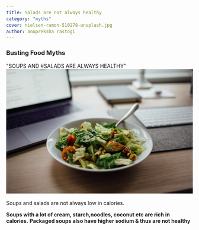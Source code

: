```yaml
---
title: Salads are not always healthy
category: "myths"
cover: nielsen-ramon-510278-unsplash.jpg
author: anupreksha rastogi
---
```


### Busting Food Myths

"SOUPS AND #SALADS ARE ALWAYS HEALTHY"
![unsplash.com](./nielsen-ramon-510278-unsplash.jpg)

Soups and salads are not always low in calories.

**Soups with a lot of cream, starch,noodles, coconut etc are rich in calories.**
**Packaged soups also have higher sodium & thus are not healthy**
